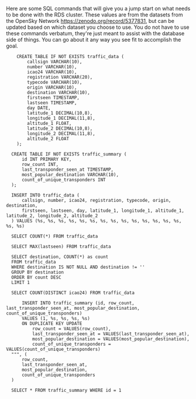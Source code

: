 Here are some SQL commands that will give you a jump start on what needs to be done with the RDS cluster. 
These values are from the datasets from the OpenSky Network https://zenodo.org/record/5377831, but can be updated based on which dataset you choose to use.
You do not have to use these commands verbatum, they're just meant to assist with the database side of things. You can go about it any way you see fit to accomplish the goal.

```
	CREATE TABLE IF NOT EXISTS traffic_data (
		callsign VARCHAR(10),
		number VARCHAR(10),
		icao24 VARCHAR(10),
		registration VARCHAR(20),
		typecode VARCHAR(10),
		origin VARCHAR(10),
		destination VARCHAR(10),
		firstseen TIMESTAMP,
		lastseen TIMESTAMP,
		day DATE,
		latitude_1 DECIMAL(10,8),
		longitude_1 DECIMAL(11,8),
		altitude_1 FLOAT,
		latitude_2 DECIMAL(10,8),
		longitude_2 DECIMAL(11,8),
		altitude_2 FLOAT
	);
```
```
  CREATE TABLE IF NOT EXISTS traffic_summary (
      id INT PRIMARY KEY,
      row_count INT,
      last_transponder_seen_at TIMESTAMP,
      most_popular_destination VARCHAR(10),
      count_of_unique_transponders INT
  );
```
```
  INSERT INTO traffic_data (
      callsign, number, icao24, registration, typecode, origin, destination,
      firstseen, lastseen, day, latitude_1, longitude_1, altitude_1, latitude_2, longitude_2, altitude_2
  ) VALUES (%s, %s, %s, %s, %s, %s, %s, %s, %s, %s, %s, %s, %s, %s, %s, %s)
```
```
  SELECT COUNT(*) FROM traffic_data
```
```
  SELECT MAX(lastseen) FROM traffic_data
```
```
  SELECT destination, COUNT(*) as count
  FROM traffic_data
  WHERE destination IS NOT NULL AND destination != ''
  GROUP BY destination
  ORDER BY count DESC
  LIMIT 1
```
```
  SELECT COUNT(DISTINCT icao24) FROM traffic_data
```
```
      INSERT INTO traffic_summary (id, row_count, last_transponder_seen_at, most_popular_destination, count_of_unique_transponders)
      VALUES (1, %s, %s, %s, %s)
      ON DUPLICATE KEY UPDATE
          row_count = VALUES(row_count),
          last_transponder_seen_at = VALUES(last_transponder_seen_at),
          most_popular_destination = VALUES(most_popular_destination),
          count_of_unique_transponders = VALUES(count_of_unique_transponders)
  """, (
      row_count,
      last_transponder_seen_at,
      most_popular_destination,
      count_of_unique_transponders
  )
```
```
  SELECT * FROM traffic_summary WHERE id = 1
```
